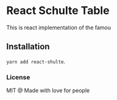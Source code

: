 # React Schulte Table
This is react implementation of the famou

## Installation
`yarn add react-shulte`.


### License
MIT @ Made with love for people